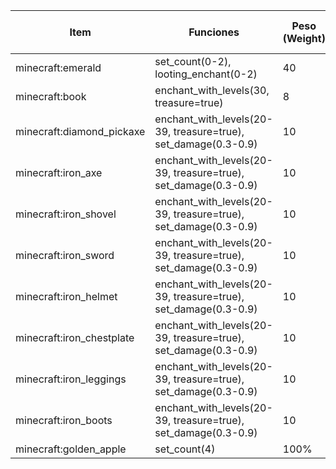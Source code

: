 | Item                            | Funciones                                                          | Peso (Weight) | Rango de Cantidad | Mob |
|---------------------------------|--------------------------------------------------------------------|---------------|-------------------|----------------|
| minecraft:emerald               | set_count(0-2), looting_enchant(0-2)                               | 40             | 0-2               |      Raid          |
| minecraft:book                  | enchant_with_levels(30, treasure=true)                             | 8             | 1                 |       Raid         |
| minecraft:diamond_pickaxe       | enchant_with_levels(20-39, treasure=true), set_damage(0.3-0.9)      | 10            | 1                 |      Raid          |
| minecraft:iron_axe              | enchant_with_levels(20-39, treasure=true), set_damage(0.3-0.9)      | 10            | 1                 |      Raid          |
| minecraft:iron_shovel           | enchant_with_levels(20-39, treasure=true), set_damage(0.3-0.9)      | 10            | 1                 |       Raid         |
| minecraft:iron_sword            | enchant_with_levels(20-39, treasure=true), set_damage(0.3-0.9)      | 10            | 1                 |       Raid         |
| minecraft:iron_helmet           | enchant_with_levels(20-39, treasure=true), set_damage(0.3-0.9)      | 10            | 1                 |       Raid         |
| minecraft:iron_chestplate       | enchant_with_levels(20-39, treasure=true), set_damage(0.3-0.9)      | 10            | 1                |      Raid          |
| minecraft:iron_leggings         | enchant_with_levels(20-39, treasure=true), set_damage(0.3-0.9)      | 10            | 1                 |     Raid           |
| minecraft:iron_boots            | enchant_with_levels(20-39, treasure=true), set_damage(0.3-0.9)      | 10            | 1                 |  Raid              |
| minecraft:golden_apple          | set_count(4)                                                       | 100%             | 4                 |  Ravager              |
